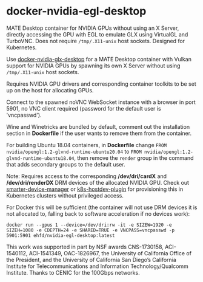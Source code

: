 # docker-nvidia-egl-desktop

MATE Desktop container for NVIDIA GPUs without using an X Server, directly accessing the GPU with EGL to emulate GLX using VirtualGL and TurboVNC. Does not require `/tmp/.X11-unix` host sockets. Designed for Kubernetes.

Use [docker-nvidia-glx-desktop](https://github.com/ehfd/docker-nvidia-glx-desktop) for a MATE Desktop container with Vulkan support for NVIDIA GPUs by spawning its own X Server without using `/tmp/.X11-unix` host sockets.

Requires NVIDIA GPU drivers and corresponding container toolkits to be set up on the host for allocating GPUs.

Connect to the spawned noVNC WebSocket instance with a browser in port 5901, no VNC client required (password for the default user is 'vncpasswd').

Wine and Winetricks are bundled by default, comment out the installation section in **Dockerfile** if the user wants to remove them from the container.

For building Ubuntu 18.04 containers, in **Dockerfile** change `FROM nvidia/opengl:1.2-glvnd-runtime-ubuntu20.04` to `FROM nvidia/opengl:1.2-glvnd-runtime-ubuntu18.04`, then remove the `render` group in the command that adds secondary groups to the default user.

Note: Requires access to the corresponding **/dev/dri/cardX** and **/dev/dri/renderDX** DRM devices of the allocated NVIDIA GPU. Check out [smarter-device-manager](https://gitlab.com/arm-research/smarter/smarter-device-manager) or [k8s-hostdev-plugin](https://github.com/bluebeach/k8s-hostdev-plugin) for provisioning this in Kubernetes clusters without privileged access.

For Docker this will be sufficient (the container will not use DRM devices it is not allocated to, falling back to software acceleration if no devices work):

```
docker run --gpus 1 --device=/dev/dri:rw -it -e SIZEW=1920 -e SIZEH=1080 -e CDEPTH=24 -e SHARED=TRUE -e VNCPASS=vncpasswd -p 5901:5901 ehfd/nvidia-egl-desktop:latest
```

This work was supported in part by NSF awards CNS-1730158, ACI-1540112, ACI-1541349, OAC-1826967, the University of California Office of the President, and the University of California San Diego’s California Institute for Telecommunications and Information Technology/Qualcomm Institute. Thanks to CENIC for the 100Gbps networks.
